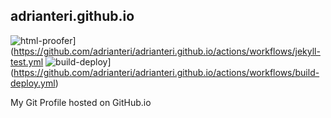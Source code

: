 ## adrianteri.github.io

![html-proofer](https://github.com/adrianteri/adrianteri.github.io/actions/workflows/jekyll-test.yml/badge.svg?branch=main)](https://github.com/adrianteri/adrianteri.github.io/actions/workflows/jekyll-test.yml
![build-deploy](https://github.com/adrianteri/adrianteri.github.io/actions/workflows/build-deploy.yml/badge.svg?branch=main)](https://github.com/adrianteri/adrianteri.github.io/actions/workflows/build-deploy.yml)

My Git Profile hosted on GitHub.io
